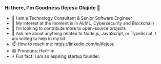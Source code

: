 ### Hi there, I'm Goodness Ifejesu Olajide 👋

- 🔭 I am a Technology Consultant & Senior Software Engineer
- 🌱 My interest at the moment is in AI/ML, Cybersecurity and Blockchain
- 👯 I’m looking to contribute more to open-source projects
- 💬 Ask me about anything related to Node.js, JavaScript, or TypeScript, I am willing to help in my bit
- 📫 How to reach me: https://linkedin.com/in/ifejesu
- 😄 Pronouns: He/Him
- ⚡ Fun fact: I am an aspiring startup founder.
